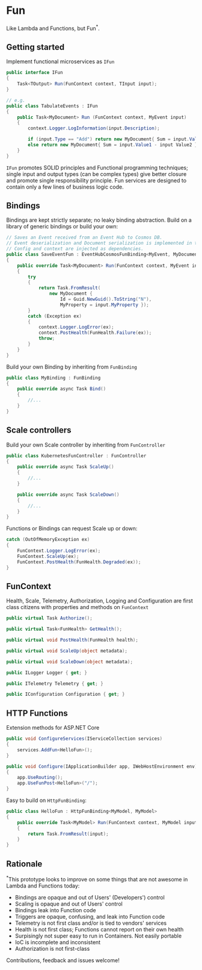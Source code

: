 # Fun

Like Lambda and Functions, but Fun<sup>*</sup>.

## Getting started

Implement functional microservices as `IFun`

```csharp
public interface IFun
{
    Task<TOutput> Run(FunContext context, TInput input);
}

// e.g.
public class TabulateEvents : IFun
{
    public Task<MyDocument> Run (FunContext context, MyEvent input)
    {
        context.Logger.LogInformation(input.Description);

        if (input.Type == "Add") return new MyDocument{ Sum = input.Value1 + input Value2 };
        else return new MyDocument{ Sum = input.Value1 - input Value2 };
    } 
}
```

`IFun` promotes SOLID principles and Functional programming techniques; single input and output types (can be complex types) give better closure and promote single responsibility principle. Fun services are designed to contain only a few lines of business logic code. 

## Bindings

Bindings are kept strictly separate; no leaky binding abstraction. Build on a library of generic bindings or build your own:

```csharp
// Saves an Event received from an Event Hub to Cosmos DB. 
// Event deserialization and Document serialization is implemented in the generic Binding base class.
// Config and context are injected as dependencies.
public class SaveEventFun : EventHubCosmosFunBinding<MyEvent, MyDocument>
{
    public override Task<MyDocument> Run(FunContext context, MyEvent input)
    {
        try
        {
            return Task.FromResult(
                new MyDocument { 
                    Id = Guid.NewGuid().ToString("N"), 
                    MyProperty = input.MyProperty });
        }
        catch (Exception ex)
        {
            context.Logger.LogError(ex);
            context.PostHealth(FunHealth.Failure(ex));
            throw;
        }
    }
}
```

Build your own Binding by inheriting from `FunBinding`

```csharp
public class MyBinding : FunBinding
{
    public override async Task Bind() 
    {
        //...
    }
}
```

## Scale controllers

Build your own Scale controller by inheriting from `FunController`

```csharp
public class KubernetesFunController : FunController
{
    public override async Task ScaleUp() 
    {
        //...
    }

    public override async Task ScaleDown()
    {
        //...
    }
}
```

Functions or Bindings can request Scale up or down:

```csharp
catch (OutOfMemoryException ex)
{
    FunContext.Logger.LogError(ex);
    FunContext.ScaleUp(ex);
    FunContext.PostHealth(FunHealth.Degraded(ex));
}
```

## FunContext

Health, Scale, Telemetry, Authorization, Logging and Configuration are first class citizens with properties and methods on `FunContext`

```csharp
public virtual Task Authorize();

public virtual Task<FunHealth> GetHealth();

public virtual void PostHealth(FunHealth health);

public virtual void ScaleUp(object metadata);

public virtual void ScaleDown(object metadata);

public ILogger Logger { get; }

public ITelemetry Telemetry { get; }

public IConfiguration Configuration { get; }
```

## HTTP Functions

Extension methods for ASP.NET Core

```csharp
public void ConfigureServices(IServiceCollection services)
{
    services.AddFun<HelloFun>();
}

public void Configure(IApplicationBuilder app, IWebHostEnvironment env)
{
    app.UseRouting();
    app.UseFunPost<HelloFun>("/");
}
```

Easy to build on `HttpFunBinding`:

```csharp
public class HelloFun : HttpFunBinding<MyModel, MyModel>
{
    public override Task<MyModel> Run(FunContext context, MyModel input)
    {
        return Task.FromResult(input);
    }
}
```

## Rationale

<sup>*</sup>This prototype looks to improve on some things that are not awesome in Lambda and Functions today:

* Bindings are opaque and out of Users' (Developers') control
* Scaling is opaque and out of Users' control
* Bindings leak into Function code
* Triggers are opaque, confusing, and leak into Function code
* Telemetry is not first class and/or is tied to vendors' services
* Health is not first class; Functions cannot report on their own health
* Surpisingly not super easy to run in Containers. Not easily portable
* IoC is incomplete and inconsistent
* Authorization is not first-class

Contributions, feedback and issues welcome!
